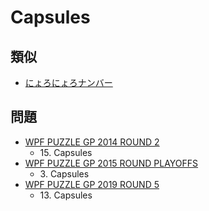 # Capsules

## 類似
- [にょろにょろナンバー](meanderingnumbers.md)

## 問題
- [WPF PUZZLE GP 2014 ROUND 2](../questions/wpfpgp2014_2.md)
	- 15\. Capsules
- [WPF PUZZLE GP 2015 ROUND PLAYOFFS](../questions/wpfpgp2015_po.md)
	- 3\. Capsules
- [WPF PUZZLE GP 2019 ROUND 5](../questions/wpfpgp2019_5.md)
	- 13\. Capsules
